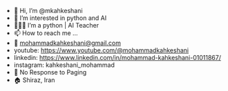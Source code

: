 - 👋 Hi, I’m @mkahkeshani
- 👀 I’m interested in python and AI
- 👨🏻‍💻 I’m a python | AI Teacher
- 📫 How to reach me ...
- 📧 mohammadkahkeshani@gmail.com
- youtube: https://www.youtube.com/@mohammadkahkeshani
- linkedin: https://www.linkedin.com/in/mohammad-kahkeshani-01011867/
- instagram: kahkeshani_mohammad
- 📱 No Response to Paging
- 🏠 Shiraz, Iran


<!---
mkahkeshani/mkahkeshani is a ✨ special ✨ repository because its `README.md` (this file) appears on your GitHub profile.
You can click the Preview link to take a look at your changes.
--->
